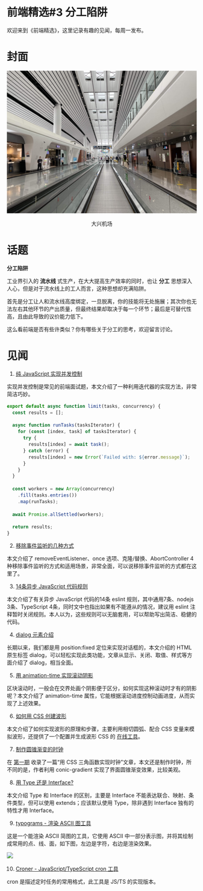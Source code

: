# 前端精选#3 分工陷阱

欢迎来到《前端精选》，这里记录有趣的见闻，每周一发布。

# 封面

![](../assets/大兴机场.jpg)
<p align=center>大兴机场</p>

# 话题

**分工陷阱**

工业界引入的 **流水线** 式生产，在大大提高生产效率的同时，也让 **分工** 思想深入人心，但是对于流水线上的工人而言，这种思想却充满陷阱。

首先是分工让人和流水线高度绑定，一旦脱离，你的技能将无处施展；其次你也无法左右其他环节的产出质量，但最终结果却取决于每一个环节；最后是可替代性高，且由此导致的议价能力低下。

这么看前端是否有些许类似？你有哪些关于分工的思考，欢迎留言讨论。

# 见闻

1. [纯 JavaScript 实现并发控制](https://maximorlov.com/parallel-tasks-with-pure-javascript/)

实现并发控制是常见的前端面试题，本文介绍了一种利用迭代器的实现方法，非常简洁巧妙。

```js
export default async function limit(tasks, concurrency) {
  const results = [];

  async function runTasks(tasksIterator) {
    for (const [index, task] of tasksIterator) {
      try {
        results[index] = await task();
      } catch (error) {
        results[index] = new Error(`Failed with: ${error.message}`);
      }
    }
  }

  const workers = new Array(concurrency)
    .fill(tasks.entries())
    .map(runTasks);

  await Promise.allSettled(workers);

  return results;
}
```


2. [移除事件监听的几种方式](https://www.macarthur.me/posts/options-for-removing-event-listeners)

本文介绍了 removeEventListener、once 选项、克隆/替换、AbortController 4种移除事件监听的方式和适用场景，非常全面，可以说移除事件监听的方式都在这里了。

3. [14条异步 JavaScript 代码规则](https://maximorlov.com/linting-rules-for-asynchronous-code-in-javascript/)

本文介绍了有关异步 JavaScript 代码的14条 eslint 规则，其中通用7条、nodejs 3条、TypeScript 4条，同时文中也指出如果有不能遵从的情况，建议用 eslint 注释暂时关闭规则。本人以为，这些规则可以无脑套用，可以帮助写出简洁、稳健的代码。

4. [dialog 元素介绍](https://gomakethings.com/an-intro-to-the-dialog-element)

长期以来，我们都是用 position:fixed 定位来实现对话框的，本文介绍的 HTML 原生标签 dialog，可以轻松实现此类功能，文章从显示、关闭、取值、样式等方面介绍了 dialog，相当全面。

5. [用 animation-time 实现滚动阴影](https://daverupert.com/2023/08/animation-timeline-scroll-shadows/)

区块滚动时，一般会在交界处画个阴影便于区分，如何实现这种滚动时才有的阴影呢？本文介绍了 animation-time 属性，它能根据滚动进度控制动画进度，从而实现了上述效果。

6. [如何用 CSS 创建波形](https://css-tricks.com/how-to-create-wavy-shapes-patterns-in-css/)

本文介绍了如何实现波形的原理和步骤，主要利用相切圆弧、配合 CSS 变量来模拟波形，还提供了一个配置并生成波形 CSS 的 [在线工具](https://css-generators.com/wavy-shapes/)。

7. [制作圆锥渐变的时钟](https://css-tricks.com/making-a-real-time-clock-with-a-conic-gradient-face/)

在 [第一期](https://juejin.cn/post/7266671630025818131) 收录了一篇“用 CSS 三角函数实现时钟”文章，本文还是制作时钟，所不同的是，作者利用 conic-gradient 实现了界面圆锥渐变效果，比较美观。


8. [用 Type 还是 Interface?](https://www.totaltypescript.com/type-vs-interface-which-should-you-use)

本文介绍 Type 和 Interface 的区别，主要是 Interface 不能表达联合、映射、条件类型，但可以使用 extends；应该默认使用 Type，除非遇到 Interface 独有的特性才用 Interface。


9. [typograms - 渲染 ASCII 图工具](https://google.github.io/typograms/)

这是一个能渲染 ASCII 简图的工具，它使用 ASCII 中一部分表示图，并将其绘制成常用的点、线、面，如下图，左边是字符，右边是渲染效果。

![](https://p3-juejin.byteimg.com/tos-cn-i-k3u1fbpfcp/2fa6cafa273f49e3ba78d7dbc4e1a1c3~tplv-k3u1fbpfcp-jj-mark:0:0:0:0:q75.image)

10. [Croner - JavaScript/TypeScript cron 工具](https://github.com/hexagon/croner)

cron 是描述定时任务的常用格式，此工具是 JS/TS 的实现版本。
